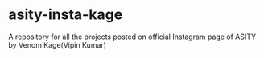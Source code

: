 # asity-insta-kage
A repository for all the projects posted on official Instagram page of ASITY by Venom Kage(Vipin Kumar)
